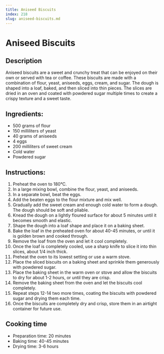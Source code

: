 ```yaml
---
title: Aniseed Biscuits
index: 218
slug: aniseed-biscuits.md
---
```


# Aniseed Biscuits

## Description
Aniseed biscuits are a sweet and crunchy treat that can be enjoyed on their own or served with tea or coffee. These biscuits are made with a combination of flour, yeast, aniseeds, eggs, cream, and sugar. The dough is shaped into a loaf, baked, and then sliced into thin pieces. The slices are dried in an oven and coated with powdered sugar multiple times to create a crispy texture and a sweet taste.

## Ingredients:
- 500 grams of flour
- 150 milliliters of yeast
- 40 grams of aniseeds
- 4 eggs
- 200 milliliters of sweet cream
- Cold water
- Powdered sugar

## Instructions:
1. Preheat the oven to 180°C.
2. In a large mixing bowl, combine the flour, yeast, and aniseeds.
3. In a separate bowl, beat the eggs.
4. Add the beaten eggs to the flour mixture and mix well.
5. Gradually add the sweet cream and enough cold water to form a dough. The dough should be soft and pliable.
6. Knead the dough on a lightly floured surface for about 5 minutes until it becomes smooth and elastic.
7. Shape the dough into a loaf shape and place it on a baking sheet.
8. Bake the loaf in the preheated oven for about 40-45 minutes, or until it is golden brown and cooked through.
9. Remove the loaf from the oven and let it cool completely.
10. Once the loaf is completely cooled, use a sharp knife to slice it into thin slices, about 1/4 inch thick.
11. Preheat the oven to its lowest setting or use a warm stove.
12. Place the sliced biscuits on a baking sheet and sprinkle them generously with powdered sugar.
13. Place the baking sheet in the warm oven or stove and allow the biscuits to dry for about 1-2 hours, or until they are crisp.
14. Remove the baking sheet from the oven and let the biscuits cool completely.
15. Repeat steps 12-14 two more times, coating the biscuits with powdered sugar and drying them each time.
16. Once the biscuits are completely dry and crisp, store them in an airtight container for future use.

## Cooking time
- Preparation time: 20 minutes
- Baking time: 40-45 minutes
- Drying time: 3-6 hours